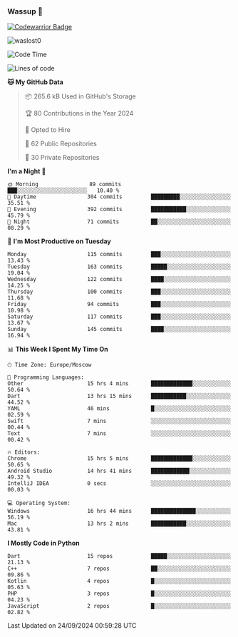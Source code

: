 ### Wassup 👋

[![Codewarrior Badge](https://www.codewars.com/users/waslost/badges/small)](https://www.codewars.com/users/waslost)

<p align="left"> <img src="https://komarev.com/ghpvc/?username=waslost0" alt="waslost0" /></p>

<!--START_SECTION:waka-->
![Code Time](http://img.shields.io/badge/Code%20Time-4%2C889%20hrs%2027%20mins-blue)

![Lines of code](https://img.shields.io/badge/From%20Hello%20World%20I%27ve%20Written-1.4%20million%20lines%20of%20code-blue)

**🐱 My GitHub Data** 

> 📦 265.6 kB Used in GitHub's Storage 
 > 
> 🏆 80 Contributions in the Year 2024
 > 
> 💼 Opted to Hire
 > 
> 📜 62 Public Repositories 
 > 
> 🔑 30 Private Repositories 
 > 
**I'm a Night 🦉** 

```text
🌞 Morning                89 commits          ███░░░░░░░░░░░░░░░░░░░░░░   10.40 % 
🌆 Daytime                304 commits         █████████░░░░░░░░░░░░░░░░   35.51 % 
🌃 Evening                392 commits         ███████████░░░░░░░░░░░░░░   45.79 % 
🌙 Night                  71 commits          ██░░░░░░░░░░░░░░░░░░░░░░░   08.29 % 
```
📅 **I'm Most Productive on Tuesday** 

```text
Monday                   115 commits         ███░░░░░░░░░░░░░░░░░░░░░░   13.43 % 
Tuesday                  163 commits         █████░░░░░░░░░░░░░░░░░░░░   19.04 % 
Wednesday                122 commits         ████░░░░░░░░░░░░░░░░░░░░░   14.25 % 
Thursday                 100 commits         ███░░░░░░░░░░░░░░░░░░░░░░   11.68 % 
Friday                   94 commits          ███░░░░░░░░░░░░░░░░░░░░░░   10.98 % 
Saturday                 117 commits         ███░░░░░░░░░░░░░░░░░░░░░░   13.67 % 
Sunday                   145 commits         ████░░░░░░░░░░░░░░░░░░░░░   16.94 % 
```


📊 **This Week I Spent My Time On** 

```text
🕑︎ Time Zone: Europe/Moscow

💬 Programming Languages: 
Other                    15 hrs 4 mins       █████████████░░░░░░░░░░░░   50.64 % 
Dart                     13 hrs 15 mins      ███████████░░░░░░░░░░░░░░   44.52 % 
YAML                     46 mins             █░░░░░░░░░░░░░░░░░░░░░░░░   02.59 % 
Swift                    7 mins              ░░░░░░░░░░░░░░░░░░░░░░░░░   00.44 % 
Text                     7 mins              ░░░░░░░░░░░░░░░░░░░░░░░░░   00.42 % 

🔥 Editors: 
Chrome                   15 hrs 5 mins       █████████████░░░░░░░░░░░░   50.65 % 
Android Studio           14 hrs 41 mins      ████████████░░░░░░░░░░░░░   49.32 % 
IntelliJ IDEA            0 secs              ░░░░░░░░░░░░░░░░░░░░░░░░░   00.03 % 

💻 Operating System: 
Windows                  16 hrs 44 mins      ██████████████░░░░░░░░░░░   56.19 % 
Mac                      13 hrs 2 mins       ███████████░░░░░░░░░░░░░░   43.81 % 
```

**I Mostly Code in Python** 

```text
Dart                     15 repos            █████░░░░░░░░░░░░░░░░░░░░   21.13 % 
C++                      7 repos             ██░░░░░░░░░░░░░░░░░░░░░░░   09.86 % 
Kotlin                   4 repos             █░░░░░░░░░░░░░░░░░░░░░░░░   05.63 % 
PHP                      3 repos             █░░░░░░░░░░░░░░░░░░░░░░░░   04.23 % 
JavaScript               2 repos             █░░░░░░░░░░░░░░░░░░░░░░░░   02.82 % 
```




 Last Updated on 24/09/2024 00:59:28 UTC
<!--END_SECTION:waka-->

